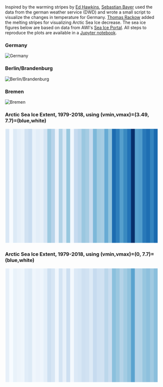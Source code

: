 Inspired by the warming stripes by [Ed Hawkins](https://www.climate-lab-book.ac.uk/2018/warming-stripes/),
[Sebastian Bayer](https://github.com/sebastianbeyer) used the data from the german weather service (DWD) and wrote a small script to visualize the changes in temperature for Germany. [Thomas Rackow](https://github.com/trackow) added the melting stripes for visualizing Arctic Sea Ice decrease. The sea ice figures below are based on data from AWI's [Sea Ice Portal](https://seaiceportal.de). All steps to reproduce the plots are available in a [Jupyter notebook](https://github.com/trackow/warmingstripes/blob/master/MeltingStripes.ipynb).

### Germany
![Germany](./stripes_germany.png)

### Berlin/Brandenburg
![Berlin/Brandenburg](./stripes_berlin_brandenburg.png)

### Bremen
![Bremen](./stripes_bremen.png)


### Arctic Sea Ice Extent, 1979-2018, using (vmin,vmax)=(3.49, 7.7)=(blue,white)
![Arctic SIE](./AWI_meltingstripes_NH09_realvmin.png)

### Arctic Sea Ice Extent, 1979-2018, using (vmin,vmax)=(0, 7.7)=(blue,white)
![Arctic SIE](./AWI_meltingstripes_NH09_vmin0.png)
